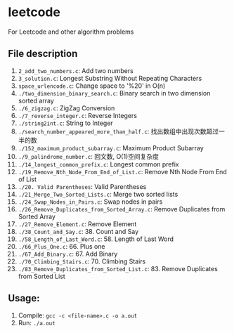 # leetcode
For Leetcode and other algorithm problems

## File description

1. `2_add_two_numbers.c`: Add two numbers
2. `3_solution.c`: Longest Substring Without Repeating Characters
3. `space_urlencode.c`: Change space to '%20' in O(n)
4. `./two_dimension_binary_search.c`: Binary search in two dimension sorted array
5. `./6_zigzag.c`: ZigZag Conversion  
6. `./7_reverse_integer.c`: Reverse Integers
7. `./string2int.c`: String to Integer
8. `./search_number_appeared_more_than_half.c`: 找出数组中出现次数超过一半的数
9. `./152_maximum_product_subarray.c`: Maximum Product Subarray
10. `./9_palindrome_number.c`: 回文数, O(1)空间复杂度
11. `./14_longest_common_prefix.c`: Longest common prefix
12. `./19_Remove_Nth_Node_From_End_of_List.c`: Remove Nth Node From End of List
13. `./20. Valid Parentheses`: Valid Parentheses
14. `./21_Merge_Two_Sorted_Lists.c`: Merge two sorted lists
15. `./24_Swap_Nodes_in_Pairs.c`: Swap nodes in pairs
16. `./26_Remove_Duplicates_from_Sorted_Array.c`: Remove Duplicates from Sorted Array 
17. `./27_Remove_Element.c`: Remove Element
18. `./38_Count_and_Say.c`: 38. Count and Say
19. `./58_Length_of_Last_Word.c`: 58. Length of Last Word
20. `./66_Plus_One.c`: 66. Plus one
21. `./67_Add_Binary.c`: 67. Add Binary
22. `./70_Climbing_Stairs.c`: 70. Climbing Stairs
23. `./83_Remove_Duplicates_from_Sorted_List.c`: 83. Remove Duplicates from Sorted List

## Usage:

1. Compile: `gcc -c <file-name>.c -o a.out`
2. Run: `./a.out`
